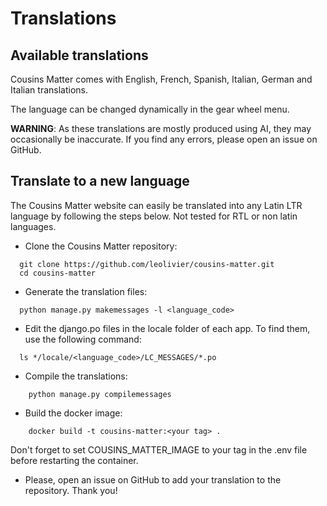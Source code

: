 # Translations

## Available translations
Cousins Matter comes with English, French, Spanish, Italian, German and Italian translations.

The language can be changed dynamically in the gear wheel menu.

**WARNING**: As these translations are mostly produced using AI, they may occasionally be inaccurate. If you find any errors, please open an issue on GitHub.


## Translate to a new language
The Cousins Matter website can easily be translated into any Latin LTR language by following the steps below. Not tested for RTL or non latin languages.

* Clone the Cousins Matter repository:
```shell
  git clone https://github.com/leolivier/cousins-matter.git
  cd cousins-matter
```
* Generate the translation files:
```shell
  python manage.py makemessages -l <language_code>
```
* Edit the django.po files in the locale folder of each app.
  To find them, use the following command:
```shell
  ls */locale/<language_code>/LC_MESSAGES/*.po
```
* Compile the translations:
```shell
	python manage.py compilemessages
```
* Build the docker image:
```shell
	docker build -t cousins-matter:<your tag> .
```
  Don't forget to set COUSINS_MATTER_IMAGE to your tag in the .env file before restarting the container.

* Please, open an issue on GitHub to add your translation to the repository. Thank you!